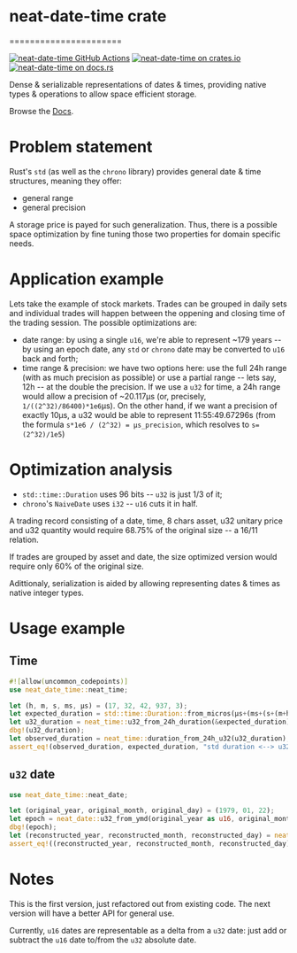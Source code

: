 # neat-date-time crate
======================

[gh-image]: https://github.com/zertyz/neat-date-time/workflows/test/badge.svg
[gh-checks]: https://github.com/zertyz/neat-date-time/actions/workflows/rust.yml?query=CI
[cratesio-image]: https://img.shields.io/crates/v/neat-date-time.svg
[cratesio]: https://crates.io/crates/neat-date-time
[docsrs-image]: https://docs.rs/neat-date-time/badge.svg
[docsrs]: https://docs.rs/neat-date-time

[![neat-date-time GitHub Actions][gh-image]][gh-checks]
[![neat-date-time on crates.io][cratesio-image]][cratesio]
[![neat-date-time on docs.rs][docsrs-image]][docsrs]

Dense & serializable representations of dates & times, providing
native types & operations to allow space efficient storage.

Browse the [Docs][docsrs].


# Problem statement

Rust's `std` (as well as the `chrono` library) provides general date & time structures, meaning they offer:
   * general range
   * general precision

A storage price is payed for such generalization. Thus, there is a possible space optimization by fine tuning those two properties for domain specific needs.

# Application example

Lets take the example of stock markets. Trades can be grouped in daily sets and individual trades will happen between the oppening and closing time of the trading session. The possible optimizations are:
   * date range: by using a single `u16`, we're able to represent ~179 years -- by using an epoch date, any `std` or `chrono` date may be converted to `u16` back and forth;
   * time range & precision: we have two options here: use the full 24h range (with as much precision as possible) or use a partial range -- lets say, 12h -- at the double the precision. If we use a `u32` for time, a 24h range would allow a precision of ~20.117µs (or, precisely, `1/((2^32)/86400)*1e6`µs). On the other hand, if we want a precision of exactly 10µs, a u32 would be able to represent 11:55:49.67296s (from the formula `s*1e6 / (2^32) = µs_precision`, which resolves to `s=(2^32)/1e5`)

# Optimization analysis

   * `std::time::Duration` uses 96 bits -- `u32` is just 1/3 of it;
   * `chrono`'s `NaiveDate` uses `i32` -- `u16` cuts it in half.

A trading record consisting of a date, time, 8 chars asset, u32 unitary price and u32 quantity would require 68.75% of the original size -- a 16/11 relation.

If trades are grouped by asset and date, the size optimized version would require only 60% of the original size.

Adittionaly, serialization is aided by allowing representing dates & times as native integer types.

# Usage example

## Time
```rust
#![allow(uncommon_codepoints)]
use neat_date_time::neat_time;

let (h, m, s, ms, µs) = (17, 32, 42, 937, 3);
let expected_duration = std::time::Duration::from_micros(µs+(ms+(s+(m+h*60)*60)*1000)*1000);
let u32_duration = neat_time::u32_from_24h_duration(&expected_duration);
dbg!(u32_duration);
let observed_duration = neat_time::duration_from_24h_u32(u32_duration);
assert_eq!(observed_duration, expected_duration, "std duration <--> u32 conversions failed");
```

## `u32` date
```rust
use neat_date_time::neat_date;

let (original_year, original_month, original_day) = (1979, 01, 22);
let epoch = neat_date::u32_from_ymd(original_year as u16, original_month as u8, original_day as u8);
dbg!(epoch);
let (reconstructed_year, reconstructed_month, reconstructed_day) = neat_date::ymd_from_u32(epoch);
assert_eq!((reconstructed_year, reconstructed_month, reconstructed_day), (original_year, original_month, original_day), "naive dates <--> u32 conversions failed");
```


# Notes

This is the first version, just refactored out from existing code. The next version will have a better API for general use.

Currently, `u16` dates are representable as a delta from a `u32` date: just add or subtract the `u16` date to/from the `u32` absolute date.